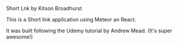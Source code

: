 Short Lnk
by Kitson Broadhurst

This is a Short link application using Meteor an React.

It was built following the Udemy tutorial by Andrew Mead. (It's super awesome!)

